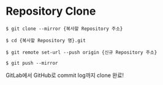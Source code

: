 # Repository Clone

```
$ git clone --mirror {복사할 Repository 주소}

$ cd {복사할 Repository 명}.git

$ git remote set-url --push origin {신규 Repository 주소}

$ git push --mirror
```

GitLab에서 GitHub로 commit log까지 clone 완료!
